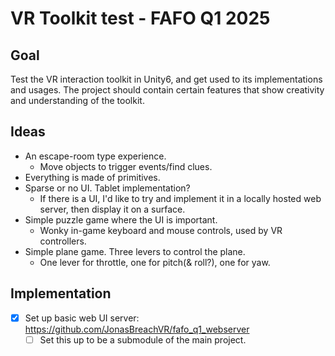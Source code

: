 # VR Toolkit test - FAFO Q1 2025
## Goal
Test the VR interaction toolkit in Unity6, and get used to its implementations and usages.
The project should contain certain features that show creativity and understanding of the toolkit.
## Ideas
- An escape-room type experience.
  - Move objects to trigger events/find clues.
- Everything is made of primitives.
- Sparse or no UI. Tablet implementation?
  - If there is a UI, I'd like to try and implement it in a locally hosted web server, then display it on a surface.
- Simple puzzle game where the UI is important.
  - Wonky in-game keyboard and mouse controls, used by VR controllers.
- Simple plane game. Three levers to control the plane.
  - One lever for throttle, one for pitch(& roll?), one for yaw.


## Implementation
- [x] Set up basic web UI server: https://github.com/JonasBreachVR/fafo_q1_webserver
  - [ ] Set this up to be a submodule of the main project.